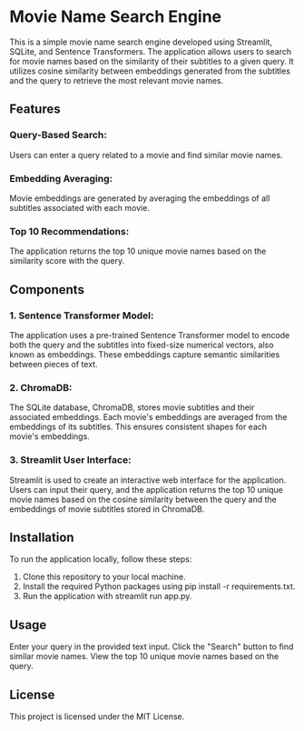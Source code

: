 # Movie Name Search Engine
This is a simple movie name search engine developed using Streamlit, SQLite, and Sentence Transformers. The application allows users to search for movie names based on the similarity of their subtitles to a given query. It utilizes cosine similarity between embeddings generated from the subtitles and the query to retrieve the most relevant movie names.

## Features
### Query-Based Search:
Users can enter a query related to a movie and find similar movie names.
### Embedding Averaging: 
Movie embeddings are generated by averaging the embeddings of all subtitles associated with each movie.
### Top 10 Recommendations: 
The application returns the top 10 unique movie names based on the similarity score with the query.

## Components
### 1. Sentence Transformer Model:
   The application uses a pre-trained Sentence Transformer model to encode both the query and the subtitles into fixed-size numerical vectors, also known as embeddings. These embeddings capture semantic similarities between pieces of text.
### 2. ChromaDB: 
The SQLite database, ChromaDB, stores movie subtitles and their associated embeddings. Each movie's embeddings are averaged from the embeddings of its subtitles. This ensures consistent shapes for each movie's embeddings.
### 3. Streamlit User Interface: 
Streamlit is used to create an interactive web interface for the application. Users can input their query, and the application returns the top 10 unique movie names based on the cosine similarity between the query and the embeddings of movie subtitles stored in ChromaDB.

## Installation
To run the application locally, follow these steps:

1. Clone this repository to your local machine.
2. Install the required Python packages using pip install -r requirements.txt.
3. Run the application with streamlit run app.py.
   
## Usage
Enter your query in the provided text input.
Click the "Search" button to find similar movie names.
View the top 10 unique movie names based on the query.

## License
This project is licensed under the MIT License.

